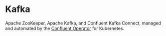 # Kafka
Apache ZooKeeper, Apache Kafka, and Confluent Kafka Connect, managed and automated by the [Confluent Operator](https://docs.confluent.io/current/installation/operator/index.html) for Kubernetes.